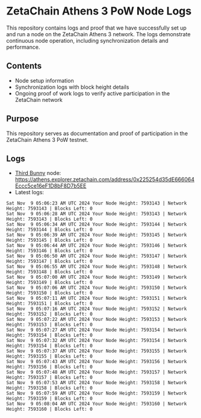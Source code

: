 # ZetaChain Athens 3 PoW Node Logs
This repository contains logs and proof that we have successfully set up and run a node on the ZetaChain Athens 3 network. The logs demonstrate continuous node operation, including synchronization details and performance.

## Contents
- Node setup information
- Synchronization logs with block height details
- Ongoing proof of work logs to verify active participation in the ZetaChain network

## Purpose
This repository serves as documentation and proof of participation in the ZetaChain Athens 3 PoW testnet.

## Logs

- [Third Bunny](https://thirdbunny.xyz/) node: https://athens.explorer.zetachain.com/address/0x225254d35dE666064Eccc5ce16eF1D8bF8D7b5EE
- Latest logs:
```
Sat Nov  9 05:06:23 AM UTC 2024 Your Node Height: 7593143 | Network Height: 7593143 | Blocks Left: 0
Sat Nov  9 05:06:28 AM UTC 2024 Your Node Height: 7593143 | Network Height: 7593143 | Blocks Left: 0
Sat Nov  9 05:06:34 AM UTC 2024 Your Node Height: 7593144 | Network Height: 7593144 | Blocks Left: 0
Sat Nov  9 05:06:39 AM UTC 2024 Your Node Height: 7593145 | Network Height: 7593145 | Blocks Left: 0
Sat Nov  9 05:06:44 AM UTC 2024 Your Node Height: 7593146 | Network Height: 7593146 | Blocks Left: 0
Sat Nov  9 05:06:50 AM UTC 2024 Your Node Height: 7593147 | Network Height: 7593147 | Blocks Left: 0
Sat Nov  9 05:06:55 AM UTC 2024 Your Node Height: 7593148 | Network Height: 7593148 | Blocks Left: 0
Sat Nov  9 05:07:00 AM UTC 2024 Your Node Height: 7593149 | Network Height: 7593149 | Blocks Left: 0
Sat Nov  9 05:07:06 AM UTC 2024 Your Node Height: 7593150 | Network Height: 7593150 | Blocks Left: 0
Sat Nov  9 05:07:11 AM UTC 2024 Your Node Height: 7593151 | Network Height: 7593151 | Blocks Left: 0
Sat Nov  9 05:07:16 AM UTC 2024 Your Node Height: 7593152 | Network Height: 7593152 | Blocks Left: 0
Sat Nov  9 05:07:22 AM UTC 2024 Your Node Height: 7593153 | Network Height: 7593153 | Blocks Left: 0
Sat Nov  9 05:07:27 AM UTC 2024 Your Node Height: 7593154 | Network Height: 7593154 | Blocks Left: 0
Sat Nov  9 05:07:32 AM UTC 2024 Your Node Height: 7593154 | Network Height: 7593154 | Blocks Left: 0
Sat Nov  9 05:07:37 AM UTC 2024 Your Node Height: 7593155 | Network Height: 7593155 | Blocks Left: 0
Sat Nov  9 05:07:43 AM UTC 2024 Your Node Height: 7593156 | Network Height: 7593156 | Blocks Left: 0
Sat Nov  9 05:07:48 AM UTC 2024 Your Node Height: 7593157 | Network Height: 7593157 | Blocks Left: 0
Sat Nov  9 05:07:53 AM UTC 2024 Your Node Height: 7593158 | Network Height: 7593158 | Blocks Left: 0
Sat Nov  9 05:07:59 AM UTC 2024 Your Node Height: 7593159 | Network Height: 7593159 | Blocks Left: 0
Sat Nov  9 05:08:04 AM UTC 2024 Your Node Height: 7593160 | Network Height: 7593160 | Blocks Left: 0
```
